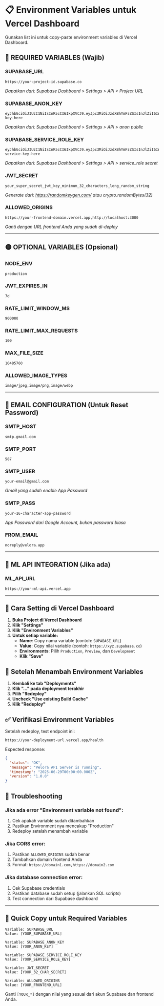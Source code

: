 # 📋 Environment Variables untuk Vercel Dashboard

Gunakan list ini untuk copy-paste environment variables di Vercel Dashboard.

## 🔴 REQUIRED VARIABLES (Wajib)

### SUPABASE_URL
```
https://your-project-id.supabase.co
```
*Dapatkan dari: Supabase Dashboard > Settings > API > Project URL*

### SUPABASE_ANON_KEY
```
eyJhbGciOiJIUzI1NiIsInR5cCI6IkpXVCJ9.eyJpc3MiOiJzdXBhYmFzZSIsInJlZiI6InlvdXItcHJvamVjdC1pZCIsInJvbGUiOiJhbm9uIiwiaWF0IjoxNjk5MDA5NjAwLCJleHAiOjIwMTQ1ODU2MDB9.your-key-here
```
*Dapatkan dari: Supabase Dashboard > Settings > API > anon public*

### SUPABASE_SERVICE_ROLE_KEY
```
eyJhbGciOiJIUzI1NiIsInR5cCI6IkpXVCJ9.eyJpc3MiOiJzdXBhYmFzZSIsInJlZiI6InlvdXItcHJvamVjdC1pZCIsInJvbGUiOiJzZXJ2aWNlX3JvbGUiLCJpYXQiOjE2OTkwMDk2MDAsImV4cCI6MjAxNDU4NTYwMH0.your-service-key-here
```
*Dapatkan dari: Supabase Dashboard > Settings > API > service_role secret*

### JWT_SECRET
```
your_super_secret_jwt_key_minimum_32_characters_long_random_string
```
*Generate dari: https://randomkeygen.com/ atau crypto.randomBytes(32)*

### ALLOWED_ORIGINS
```
https://your-frontend-domain.vercel.app,http://localhost:3000
```
*Ganti dengan URL frontend Anda yang sudah di-deploy*

---

## 🟡 OPTIONAL VARIABLES (Opsional)

### NODE_ENV
```
production
```

### JWT_EXPIRES_IN
```
7d
```

### RATE_LIMIT_WINDOW_MS
```
900000
```

### RATE_LIMIT_MAX_REQUESTS
```
100
```

### MAX_FILE_SIZE
```
10485760
```

### ALLOWED_IMAGE_TYPES
```
image/jpeg,image/png,image/webp
```

---

## 📧 EMAIL CONFIGURATION (Untuk Reset Password)

### SMTP_HOST
```
smtp.gmail.com
```

### SMTP_PORT
```
587
```

### SMTP_USER
```
your-email@gmail.com
```
*Gmail yang sudah enable App Password*

### SMTP_PASS
```
your-16-character-app-password
```
*App Password dari Google Account, bukan password biasa*

### FROM_EMAIL
```
noreply@velora.app
```

---

## 🤖 ML API INTEGRATION (Jika ada)

### ML_API_URL
```
https://your-ml-api.vercel.app
```

---

## 📝 Cara Setting di Vercel Dashboard

1. **Buka Project di Vercel Dashboard**
2. **Klik "Settings"**
3. **Klik "Environment Variables"**
4. **Untuk setiap variable:**
   - **Name**: Copy nama variable (contoh: `SUPABASE_URL`)
   - **Value**: Copy nilai variable (contoh: `https://xyz.supabase.co`)
   - **Environments**: Pilih `Production`, `Preview`, dan `Development`
   - **Klik "Save"**

## 🔄 Setelah Menambah Environment Variables

1. **Kembali ke tab "Deployments"**
2. **Klik "..." pada deployment terakhir**
3. **Pilih "Redeploy"**
4. **Uncheck "Use existing Build Cache"**
5. **Klik "Redeploy"**

## ✅ Verifikasi Environment Variables

Setelah redeploy, test endpoint ini:
```
https://your-deployment-url.vercel.app/health
```

Expected response:
```json
{
  "status": "OK",
  "message": "Velora API Server is running",
  "timestamp": "2025-06-29T00:00:00.000Z",
  "version": "1.0.0"
}
```

## 🚨 Troubleshooting

### Jika ada error "Environment variable not found":
1. Cek apakah variable sudah ditambahkan
2. Pastikan Environment nya mencakup "Production"
3. Redeploy setelah menambah variable

### Jika CORS error:
1. Pastikan `ALLOWED_ORIGINS` sudah benar
2. Tambahkan domain frontend Anda
3. Format: `https://domain1.com,https://domain2.com`

### Jika database connection error:
1. Cek Supabase credentials
2. Pastikan database sudah setup (jalankan SQL scripts)
3. Test connection dari Supabase dashboard

---

## 🎯 Quick Copy untuk Required Variables

```
Variable: SUPABASE_URL
Value: [YOUR_SUPABASE_URL]

Variable: SUPABASE_ANON_KEY  
Value: [YOUR_ANON_KEY]

Variable: SUPABASE_SERVICE_ROLE_KEY
Value: [YOUR_SERVICE_ROLE_KEY]

Variable: JWT_SECRET
Value: [YOUR_32_CHAR_SECRET]

Variable: ALLOWED_ORIGINS
Value: [YOUR_FRONTEND_URL]
```

Ganti `[YOUR_*]` dengan nilai yang sesuai dari akun Supabase dan frontend Anda.
